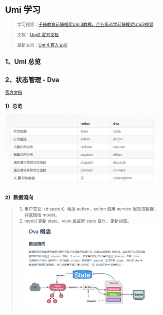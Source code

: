 
# Umi 学习
>
> 学习视频：[千锋教育前端框架Umi3教程，企业级必学前端框架Umi3视频](https://www.bilibili.com/video/BV1pG411879j?p=18&vd_source=5a92b42b9c4477c241fa7717e9e8504a)

> 文档：[Umi2 官方文档](https://v2.umijs.org/zh/)

> 最新文档：[Umi4 官方文档](https://umijs.org/zh-CN/docs/introduce)

## 1、Umi 总览

## 2、状态管理 - Dva
[官方文档](https://dvajs.com/api/#%E8%BE%93%E5%87%BA%E6%96%87%E4%BB%B6)

### 1）总览

![Dva](assets/Umi总览/image.png)

### 2）数据流向
>
> 1. 用户交互（dispatch）触发 action，action 调用 service 层获取数据，并返回给 model。
> 2. model 更新 state，view 层监听 state 变化，更新视图。
![数据流向](assets/Umi总览/image-1.png)
